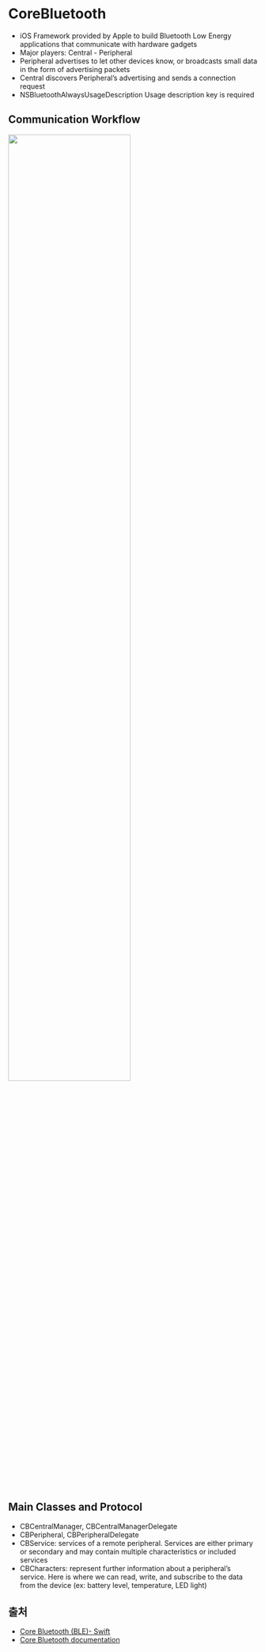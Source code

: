 # CoreBluetooth
- iOS Framework provided by Apple to build Bluetooth Low Energy applications that communicate with hardware gadgets
- Major players: Central - Peripheral
- Peripheral advertises to let other devices know, or broadcasts small data in the form of advertising packets
- Central discovers Peripheral’s advertising and sends a connection request
- NSBluetoothAlwaysUsageDescription Usage description key is required

## Communication Workflow
<img src="https://user-images.githubusercontent.com/38341386/208288690-50c8083f-25c4-451f-8119-61de226c90c8.png" width = "70%">

## Main Classes and Protocol
- CBCentralManager, CBCentralManagerDelegate
- CBPeripheral, CBPeripheralDelegate
- CBService: services of a remote peripheral. Services are either primary or secondary and may contain multiple characteristics or included services
- CBCharacters: represent further information about a peripheral’s service. Here is where we can read, write, and subscribe to the data from the device (ex: battery level, temperature, LED light)


## 출처
- [Core Bluetooth (BLE)- Swift](https://medium.com/macoclock/core-bluetooth-ble-swift-d2e7b84ea98e)
- [Core Bluetooth documentation](https://developer.apple.com/documentation/corebluetooth)